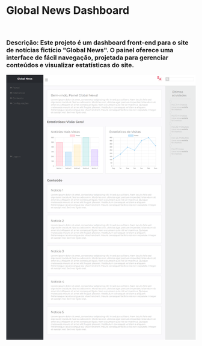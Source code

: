<h1>Global News Dashboard</h1>
<br>
<h3>Descrição: Este projeto é um dashboard front-end para o site de notícias fictício "Global News". O painel oferece uma interface de fácil navegação, projetada para gerenciar conteúdos e visualizar estatísticas do site.</h3>

![imagem do painel do site](img-dashboard.png)


